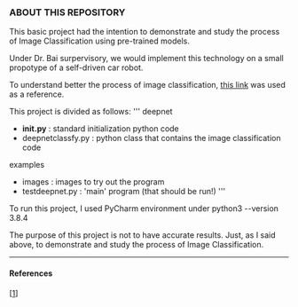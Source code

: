 ### ABOUT THIS REPOSITORY

This basic project had the intention to demonstrate and study the process of Image Classification using pre-trained models.

Under Dr. Bai surpervisory, we would implement this technology on a small propotype of a self-driven car robot.

To understand better the process of image classification, [this link](https://learnopencv.com/pytorch-for-beginners-image-classification-using-pre-trained-models/) was used as a reference.

This project is divided as follows:
'''
deepnet
   * __init.py__       : standard initialization python code
   * deepnetclassfy.py : python class that contains the image classification code

examples
   * images          : images to try out the program
   * testdeepnet.py  : 'main' program (that should be run!)
'''


To run this project, I used PyCharm environment under python3 --version 3.8.4

The purpose of this project is not to have accurate results. Just, as I said above, to demonstrate and study the process of Image Classification.


---
#### References
[[1](https://learnopencv.com/pytorch-for-beginners-image-classification-using-pre-trained-models/)]


